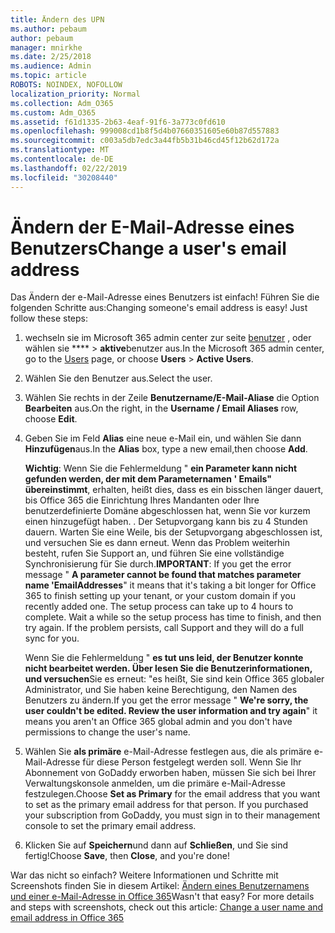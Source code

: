 ```yaml
---
title: Ändern des UPN
ms.author: pebaum
author: pebaum
manager: mnirkhe
ms.date: 2/25/2018
ms.audience: Admin
ms.topic: article
ROBOTS: NOINDEX, NOFOLLOW
localization_priority: Normal
ms.collection: Adm_O365
ms.custom: Adm_O365
ms.assetid: f61d1335-2b63-4eaf-91f6-3a773c0fd610
ms.openlocfilehash: 999008cd1b8f5d4b07660351605e60b87d557883
ms.sourcegitcommit: c003a5db7edc3a44fb5b31b46cd45f12b62d172a
ms.translationtype: MT
ms.contentlocale: de-DE
ms.lasthandoff: 02/22/2019
ms.locfileid: "30208440"
---
```

# <a name="change-a-users-email-address"></a><span data-ttu-id="f1b91-102">Ändern der E-Mail-Adresse eines Benutzers</span><span class="sxs-lookup"><span data-stu-id="f1b91-102">Change a user's email address</span></span>

<span data-ttu-id="f1b91-p101">Das Ändern der e-Mail-Adresse eines Benutzers ist einfach! Führen Sie die folgenden Schritte aus:</span><span class="sxs-lookup"><span data-stu-id="f1b91-p101">Changing someone's email address is easy! Just follow these steps:</span></span>
  
1. <span data-ttu-id="f1b91-105">wechseln sie im Microsoft 365 admin center zur seite [benutzer](https://go.microsoft.com/fwlink/p/?linkid=834822) , oder wählen sie \*\*\*\* \> **aktive**benutzer aus.</span><span class="sxs-lookup"><span data-stu-id="f1b91-105">In the Microsoft 365 admin center, go to the [Users](https://go.microsoft.com/fwlink/p/?linkid=834822) page, or choose **Users** \> **Active Users**.</span></span>
    
2. <span data-ttu-id="f1b91-106">Wählen Sie den Benutzer aus.</span><span class="sxs-lookup"><span data-stu-id="f1b91-106">Select the user.</span></span>
    
3. <span data-ttu-id="f1b91-107">Wählen Sie rechts in der Zeile **Benutzername/E-Mail-Aliase** die Option **Bearbeiten** aus.</span><span class="sxs-lookup"><span data-stu-id="f1b91-107">On the right, in the **Username / Email Aliases** row, choose **Edit**.</span></span>
    
4. <span data-ttu-id="f1b91-108">Geben Sie im Feld **Alias** eine neue e-Mail ein, und wählen Sie dann **Hinzufügen**aus.</span><span class="sxs-lookup"><span data-stu-id="f1b91-108">In the **Alias** box, type a new email,then choose **Add**.</span></span>
    
    <span data-ttu-id="f1b91-p102">**Wichtig**: Wenn Sie die Fehlermeldung " **ein Parameter kann nicht gefunden werden, der mit dem Parameternamen ' Emails" übereinstimmt**, erhalten, heißt dies, dass es ein bisschen länger dauert, bis Office 365 die Einrichtung Ihres Mandanten oder Ihre benutzerdefinierte Domäne abgeschlossen hat, wenn Sie vor kurzem einen hinzugefügt haben. . Der Setupvorgang kann bis zu 4 Stunden dauern. Warten Sie eine Weile, bis der Setupvorgang abgeschlossen ist, und versuchen Sie es dann erneut. Wenn das Problem weiterhin besteht, rufen Sie Support an, und führen Sie eine vollständige Synchronisierung für Sie durch.</span><span class="sxs-lookup"><span data-stu-id="f1b91-p102">**IMPORTANT**: If you get the error message " **A parameter cannot be found that matches parameter name 'EmailAddresses**" it means that it's taking a bit longer for Office 365 to finish setting up your tenant, or your custom domain if you recently added one. The setup process can take up to 4 hours to complete. Wait a while so the setup process has time to finish, and then try again. If the problem persists, call Support and they will do a full sync for you.</span></span>
    
    <span data-ttu-id="f1b91-113">Wenn Sie die Fehlermeldung " **es tut uns leid, der Benutzer konnte nicht bearbeitet werden. Über lesen Sie die Benutzerinformationen, und versuchen**Sie es erneut: "es heißt, Sie sind kein Office 365 globaler Administrator, und Sie haben keine Berechtigung, den Namen des Benutzers zu ändern.</span><span class="sxs-lookup"><span data-stu-id="f1b91-113">If you get the error message " **We're sorry, the user couldn't be edited. Review the user information and try again**" it means you aren't an Office 365 global admin and you don't have permissions to change the user's name.</span></span>
    
5. <span data-ttu-id="f1b91-p103">Wählen Sie **als primäre** e-Mail-Adresse festlegen aus, die als primäre e-Mail-Adresse für diese Person festgelegt werden soll. Wenn Sie Ihr Abonnement von GoDaddy erworben haben, müssen Sie sich bei Ihrer Verwaltungskonsole anmelden, um die primäre e-Mail-Adresse festzulegen.</span><span class="sxs-lookup"><span data-stu-id="f1b91-p103">Choose **Set as Primary** for the email address that you want to set as the primary email address for that person. If you purchased your subscription from GoDaddy, you must sign in to their management console to set the primary email address.</span></span> 
    
6. <span data-ttu-id="f1b91-116">Klicken Sie auf **Speichern**und dann auf **Schließen**, und Sie sind fertig!</span><span class="sxs-lookup"><span data-stu-id="f1b91-116">Choose **Save**, then **Close**, and you're done!</span></span>
    
<span data-ttu-id="f1b91-p104">War das nicht so einfach? Weitere Informationen und Schritte mit Screenshots finden Sie in diesem Artikel: [Ändern eines Benutzernamens und einer e-Mail-Adresse in Office 365](https://support.office.com/article/Change-a-user-name-and-email-address-in-Office-365-fb5ac074-e203-4e1f-9843-b9d1a3e03297.aspx)</span><span class="sxs-lookup"><span data-stu-id="f1b91-p104">Wasn't that easy? For more details and steps with screenshots, check out this article: [Change a user name and email address in Office 365](https://support.office.com/article/Change-a-user-name-and-email-address-in-Office-365-fb5ac074-e203-4e1f-9843-b9d1a3e03297.aspx)</span></span>
  

